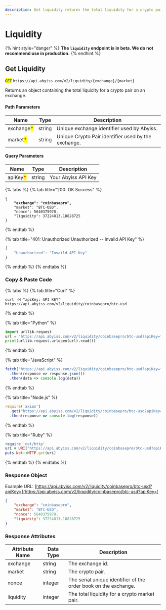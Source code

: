 ```yaml
---
description: Get liquidity returns the total liquidity for a crypto pair on an exchange.
---
```


# Liquidity

{% hint style="danger" %}
**The `liquidity` endpoint is in beta. We do not recommend use in production.**&#x20;
{% endhint %}

## Get Liquidity

<mark style="color:blue;">`GET`</mark> `https://api.abyiss.com/v2/liquidity/{exchange}/{market}`

Returns an object containing the total liquidity for a crypto pair on an exchange.

#### Path Parameters

| Name                                       | Type   | Description                                         |
| ------------------------------------------ | ------ | --------------------------------------------------- |
| exchange<mark style="color:red;">\*</mark> | string | Unique exchange identifier used by Abyiss.          |
| market<mark style="color:red;">\*</mark>   | string | Unique Crypto Pair identifier used by the exchange. |

#### Query Parameters

| Name                                     | Type   | Description         |
| ---------------------------------------- | ------ | ------------------- |
| apiKey<mark style="color:red;">\*</mark> | string | Your Abyiss API Key |

{% tabs %}
{% tab title="200: OK Success" %}
<pre class="language-javascript"><code class="lang-javascript">{
<strong>    "exchange": "coinbasepro",
</strong>    "market": "BTC-USD",
    "nonce": 5640375978,
    "liquidity": 37224813.18828725
}
</code></pre>
{% endtab %}

{% tab title="401: Unauthorized Unauthorized -- Invalid API Key" %}
```javascript
{
    "Unauthorized": "Invaild API Key"
}
```
{% endtab %}
{% endtabs %}

### Copy & Paste Code

{% tabs %}
{% tab title="Curl" %}
```shell
curl -H "apiKey: API KEY" https://api.abyiss.com/v2/liquidity/coinbasepro/btc-usd
```
{% endtab %}

{% tab title="Python" %}
```python
import urllib.request
url = "https://api.abyiss.com/v2/liquidity/coinbasepro/btc-usd?apiKey=*"
print(urllib.request.urlopen(url).read())
```
{% endtab %}

{% tab title="JavaScript" %}
```javascript
fetch("https://api.abyiss.com/v2/liquidity/coinbasepro/btc-usd?apiKey=*")
  .then(response => response.json())
  .then(data => console.log(data))
```
{% endtab %}

{% tab title="Node.js" %}
```javascript
require('axios')
  .get("https://api.abyiss.com/v2/liquidity/coinbasepro/btc-usd?apiKey=*")
  .then(response => console.log(response))
```
{% endtab %}

{% tab title="Ruby" %}
```ruby
require 'net/http'
uri = URI("https://api.abyiss.com/v2/liquidity/coinbasepro/btc-usd?apiKey=*")
puts Net::HTTP.get(uri)
```
{% endtab %}
{% endtabs %}

### Response Object

Example URL: [https://api.abyiss.com/v2/liquidity/coinbasepro/btc-usd?apiKey=](https://api.abyiss.com/v2/liquidity/coinbasepro/btc-usd?apiKey=)

```json
{
    "exchange": "coinbasepro",
    "market": "BTC-USD",
    "nonce": 5640375978,
    "liquidity": 37224813.18828725
}
```

### Response Attributes

| Attribute Name | Data Type | Description                                                     |
| -------------- | --------- | --------------------------------------------------------------- |
| exchange       | string    | The exchange id.                                                |
| market         | string    | The crypto pair.                                                |
| nonce          | integer   | The serial unique identifier of the order book on the exchange. |
| liquidity      | integer   | The total liquidity for a crypto market pair.                   |

